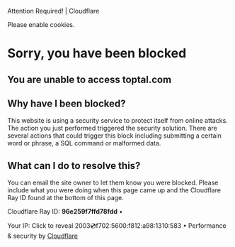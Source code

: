 <!-- Source: https://www.toptal.com/designers/product-design/job-description -->

Attention Required! | Cloudflare

Please enable cookies.

# Sorry, you have been blocked

## You are unable to access toptal.com

## Why have I been blocked?

This website is using a security service to protect itself from online attacks. The action you just performed triggered the security solution. There are several actions that could trigger this block including submitting a certain word or phrase, a SQL command or malformed data.

## What can I do to resolve this?

You can email the site owner to let them know you were blocked. Please include what you were doing when this page came up and the Cloudflare Ray ID found at the bottom of this page.

Cloudflare Ray ID: **96e259f7ffd78fdd**
•

Your IP:
Click to reveal
2003:cd:f702:5600:f812:a98:1310:583
•
Performance & security by [Cloudflare](https://www.cloudflare.com/5xx-error-landing)